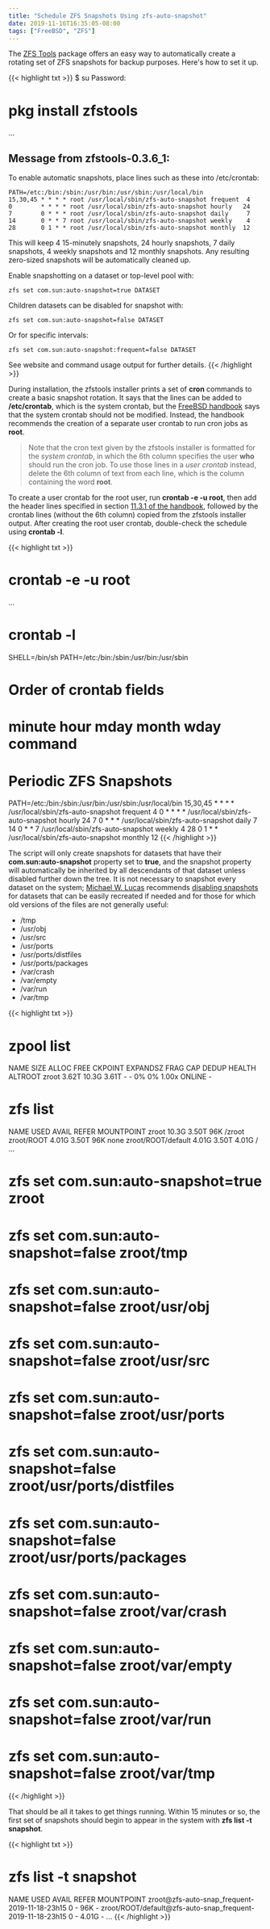 ```yaml
---
title: "Schedule ZFS Snapshots Using zfs-auto-snapshot"
date: 2019-11-16T16:35:05-08:00
tags: ["FreeBSD", "ZFS"]
---
```


The [ZFS Tools](https://github.com/bdrewery/zfstools) package offers an easy way to automatically create a rotating set of ZFS snapshots for backup purposes.
Here's how to set it up.

<!--more-->

{{< highlight txt >}}
$ su
Password:

# pkg install zfstools
...

Message from zfstools-0.3.6_1:
--
To enable automatic snapshots, place lines such as these into /etc/crontab:

    PATH=/etc:/bin:/sbin:/usr/bin:/usr/sbin:/usr/local/bin
    15,30,45 * * * * root /usr/local/sbin/zfs-auto-snapshot frequent  4
    0        * * * * root /usr/local/sbin/zfs-auto-snapshot hourly   24
    7        0 * * * root /usr/local/sbin/zfs-auto-snapshot daily     7
    14       0 * * 7 root /usr/local/sbin/zfs-auto-snapshot weekly    4
    28       0 1 * * root /usr/local/sbin/zfs-auto-snapshot monthly  12

This will keep 4 15-minutely snapshots, 24 hourly snapshots, 7 daily snapshots,
4 weekly snapshots and 12 monthly snapshots. Any resulting zero-sized snapshots
will be automatically cleaned up.

Enable snapshotting on a dataset or top-level pool with:

    zfs set com.sun:auto-snapshot=true DATASET

Children datasets can be disabled for snapshot with:

    zfs set com.sun:auto-snapshot=false DATASET

Or for specific intervals:

    zfs set com.sun:auto-snapshot:frequent=false DATASET

See website and command usage output for further details.
{{< /highlight >}}

During installation, the zfstools installer prints a set of **cron** commands to create a basic snapshot rotation.
It says that the lines can be added to **/etc/crontab**, which is the system crontab, but the 
[FreeBSD handbook](https://www.freebsd.org/doc/handbook/configtuning-cron.html) says that the system crontab should not be modified.
Instead, the handbook recommends the creation of a separate user crontab to run cron jobs as **root**.

> Note that the cron text given by the zfstools installer is formatted for the *system crontab*, in which the 6th column specifies the user **who** should run the cron job.
To use those lines in a *user crontab* instead, delete the 6th column of text from each line, which is the column containing the word **root**.

To create a user crontab for the root user, run **crontab -e -u root**, then add the header lines specified in section
[11.3.1 of the handbook](https://www.freebsd.org/doc/handbook/configtuning-cron.html),
followed by the crontab lines (without the 6th column) copied from the zfstools installer output.
After creating the root user crontab, double-check the schedule using **crontab -l**.

{{< highlight txt >}}
# crontab -e -u root
...

# crontab -l
SHELL=/bin/sh
PATH=/etc:/bin:/sbin:/usr/bin:/usr/sbin

# Order of crontab fields
# minute hour mday month wday command

# Periodic ZFS Snapshots
PATH=/etc:/bin:/sbin:/usr/bin:/usr/sbin:/usr/local/bin
15,30,45 *    *    *     *    /usr/local/sbin/zfs-auto-snapshot frequent  4
0        *    *    *     *    /usr/local/sbin/zfs-auto-snapshot hourly   24
7        0    *    *     *    /usr/local/sbin/zfs-auto-snapshot daily     7
14       0    *    *     7    /usr/local/sbin/zfs-auto-snapshot weekly    4
28       0    1    *     *    /usr/local/sbin/zfs-auto-snapshot monthly  12
{{< /highlight >}}

The script will only create snapshots for datasets that have their **com.sun:auto-snapshot** property set to **true**, and
the snapshot property will automatically be inherited by all descendants of that dataset unless disabled further down the tree.
It is not necessary to snapshot every dataset on the system; [Michael W. Lucas](https://www.amazon.com/FreeBSD-Mastery-ZFS-Book-ebook/dp/B00Y32OHNM) recommends [disabling snapshots](https://mwl.io/archives/2140)
for datasets that can be easily recreated if needed and for those for which old versions of the files are not generally useful:

* /tmp
* /usr/obj
* /usr/src
* /usr/ports
* /usr/ports/distfiles
* /usr/ports/packages
* /var/crash
* /var/empty
* /var/run
* /var/tmp

{{< highlight txt >}}
# zpool list
NAME    SIZE  ALLOC   FREE  CKPOINT  EXPANDSZ   FRAG    CAP  DEDUP  HEALTH  ALTROOT
zroot  3.62T  10.3G  3.61T        -         -     0%     0%  1.00x  ONLINE  -

# zfs list
NAME                                      USED  AVAIL  REFER  MOUNTPOINT
zroot                                    10.3G  3.50T    96K  /zroot
zroot/ROOT                               4.01G  3.50T    96K  none
zroot/ROOT/default                       4.01G  3.50T  4.01G  /
...

# zfs set com.sun:auto-snapshot=true zroot
# zfs set com.sun:auto-snapshot=false zroot/tmp
# zfs set com.sun:auto-snapshot=false zroot/usr/obj
# zfs set com.sun:auto-snapshot=false zroot/usr/src
# zfs set com.sun:auto-snapshot=false zroot/usr/ports
# zfs set com.sun:auto-snapshot=false zroot/usr/ports/distfiles
# zfs set com.sun:auto-snapshot=false zroot/usr/ports/packages
# zfs set com.sun:auto-snapshot=false zroot/var/crash
# zfs set com.sun:auto-snapshot=false zroot/var/empty
# zfs set com.sun:auto-snapshot=false zroot/var/run
# zfs set com.sun:auto-snapshot=false zroot/var/tmp

{{< /highlight >}}

That should be all it takes to get things running. Within 15 minutes or so, the first set of snapshots should begin to appear in the system with **zfs list -t snapshot**.

{{< highlight txt >}}
# zfs list -t snapshot
NAME
 USED  AVAIL  REFER  MOUNTPOINT
zroot@zfs-auto-snap_frequent-2019-11-18-23h15
    0      -    96K  -
zroot/ROOT/default@zfs-auto-snap_frequent-2019-11-18-23h15
    0      -  4.01G  -
...
{{< /highlight >}}
